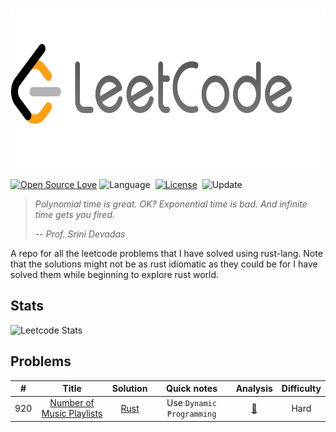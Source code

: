 <!-- PROJECT LOGO -->
<br />
<p align="center">
  <a href="https://github.com/qberg/leetcode-rust">
    <img src="./assets/images/logo.png" alt="Logo" width="680" height="256">
  </a>
</p>

[![Open Source Love](https://badges.frapsoft.com/os/v1/open-source.svg?v=102)](https://github.com/ellerbrock/open-source-badge/)
![Language](https://img.shields.io/badge/language-Rust-orange.svg)&nbsp;
[![License](https://img.shields.io/badge/license-MIT-blue.svg)](./LICENSE.md)&nbsp;
![Update](https://img.shields.io/badge/update-daily-green.svg)&nbsp;


> *Polynomial time is great. OK? Exponential time is bad. And infinite time gets you fired.* 
> 
> *-- Prof. Srini Devadas*

A repo for all the leetcode problems that I have solved using rust-lang. Note that the solutions might not be as rust idiomatic as they could be for I have solved them while beginning to explore rust world. 

## Stats

![Leetcode Stats](https://leetcard.jacoblin.cool/qberg?theme=nord)

## Problems

|  #  |                Title              | Solution |         Quick notes          | Analysis | Difficulty | 
| :-: | :-------------------------------: | :------: | :--------------------------: | :------: | :--------: |
| 920 | [Number of Music Playlists](https://leetcode.com/problems/number-of-music-playlists/) | [Rust](https://github.com/qberg/leetcode-rust) | Use `Dynamic Programming` | [:memo:](https://github.com/qberg/leetcode-rust) | Hard |
